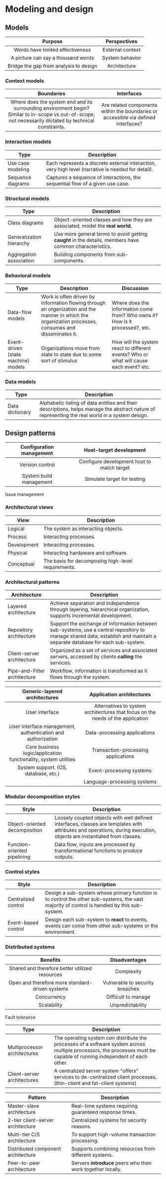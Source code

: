 # Modeling and design

## Models

Purpose | Perspectives
:---: | :---:
Words have limited effectiveness | External context
A picture can say a thousand words | System behavior
Bridge the gap from analysis to design | Architecture

### Context models

Boundaries | Interfaces
:---: | :---:
Where does the system end and its surrounding environment begin? Similar to in-scope vs out-of-scope, not necessarily dictated by technical constraints. | Are related components within the boundaries or accessible via defined interfaces?

### Interaction models

Type | Description
--- | ---
Use case modeling | Each represents a discrete external interaction, very high level (narrative is needed for detail).
Sequence diagrams | Captures a sequence of interactions, the sequential flow of a given use case.

### Structural models

Type | Description
--- | ---
Class diagrams | Object-oriented classes and how they are associated, model the **real world.**
Generalization hierarchy | Use more general terms to avoid getting **caught** in the details, members have common characteristics.
Aggregation association | Building components from sub-components.

### Behavioral models

Type | Description | Discussion
--- | --- | ---
Data-flow models | Work is often driven by information flowing through an organization and the manner in which the organization processes, consumes and disseminates it. | Where does the information come from? Who owns it? How is it processed?, etc.
Event-driven (state machine) models | Organizations move from state to state due to some sort of stimulus | How will the system react to different events? Who or what will cause each event? etc.

### Data models

Type | Description
--- | ---
Data dictionary | Alphabetic listing of data entities and their descriptions, helps manage the abstract nature of representing the real world in a system design.

## Design patterns

Configuration management | Host-target development
:---: | :---:
Version control | Configure development host to match target
System build management | Simulate target for testing
Issue management

### Architectural views

View | Description
--- | ---
Logical | The system as interacting objects.
Process | Interacting processes.
Development | Interacting processes.
Physical | Interacting hardaware and software.
Conceptual | The basis for decomposing high-level requirements.

### Architectural patterns

Architecture | Description
--- | ---
Layered architecture | Achieve separation and independence through layering, hierarchical organization, supports incremental development.
Repository architecture | Support the exchange of information between sub-systems, use a central repository to manage shared data, establish and maintain a separate database for each sub-system.
Client-server architecture | Organized as a set of services and associated servers, accessed by clients **calling** the services.
Pipe-and-Filter architecture | Workflow, information is transformed as it flows through the system.

Generic-layered architectures | Application architectures
:---: | :---:
User interface | Alternatives to system architectures that focus on the needs of the application
User interface management, authentication and authorization | Data-processing applications
Core business logic/application functionality, system utilities | Transaction-processing applications
System support. (OS, database, etc.) | Event-processing systems
| | Language-processing systems

### Modular decomposition styles

Style | Description
--- | ---
Object-oriented decomposition | Loosely coupled objects with well defined interfaces, classes are templates with attributes and operations, during execution, objects are instantiated from classes.
Function-oriented pipelining | Data flow, inputs are processed by transformational functions to produce outputs.

### Control styles

Style | Description
--- | ---
Centralized control | Design a sub-system whose primary function is to control the other sub-systems, the vast majority of control is handled by this sub-system.
Event-based control | Design each sub-system to **react** to events, events can come from other sub-systems or the environment.

### Distributed systems

Benefits | Disadvantages
:---: | :---:
Shared and therefore better utilized resources | Complexity
Open and therefore more standard-driven systems | Vulnerable to security breaches
Concurrency | Difficult to manage
Scalability | Unpredictability
Fault tolerance

Type | Description
--- | ---
Multiprocessor architectures | The operating system *can* distribute the processes of a software system across multiple processors, the processes must be capable of running independent of each other.
Client-server architectures | A centralized server system "offers" services to de-centralized client processes. (thin-client and fat-client systems)

Pattern | Description
--- | ---
Master-slave architecture | Real-time systems requiring guaranteed response times.
2-tier client-server architecture | Centralized systems for security reasons.
Multi-tier C/S architecture | To support high-volume transaction processing.
Distributed component architecture | Supports combining resources from different systems.
Peer-to-peer architecture | Servers **introduce** peers who then work together locally.
